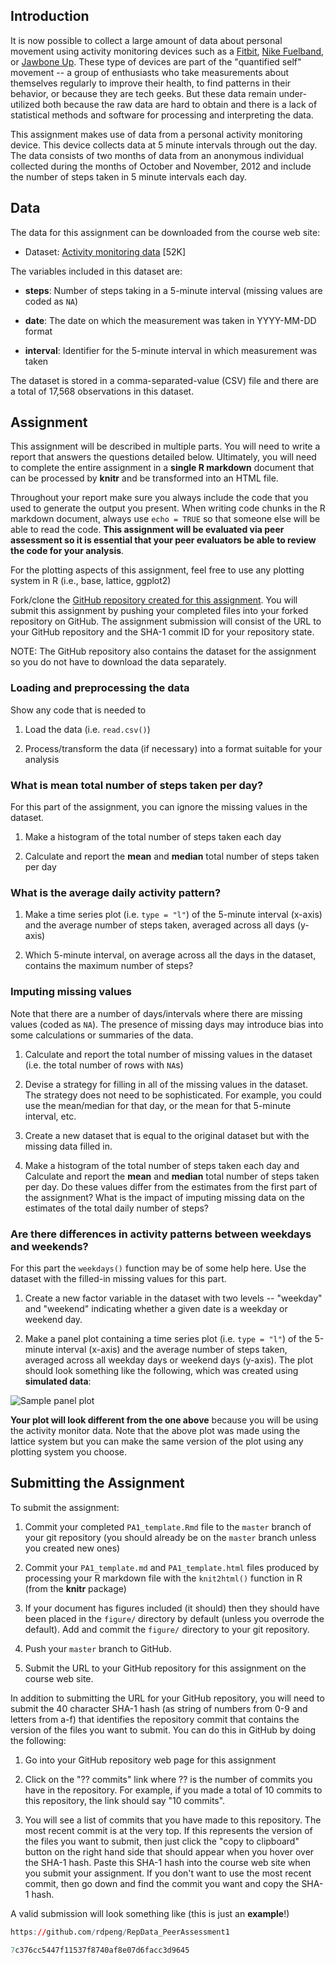 ## Introduction

It is now possible to collect a large amount of data about personal
movement using activity monitoring devices such as a
[Fitbit](http://www.fitbit.com), [Nike
Fuelband](http://www.nike.com/us/en_us/c/nikeplus-fuelband), or
[Jawbone Up](https://jawbone.com/up). These type of devices are part of
the "quantified self" movement -- a group of enthusiasts who take
measurements about themselves regularly to improve their health, to
find patterns in their behavior, or because they are tech geeks. But
these data remain under-utilized both because the raw data are hard to
obtain and there is a lack of statistical methods and software for
processing and interpreting the data.

This assignment makes use of data from a personal activity monitoring
device. This device collects data at 5 minute intervals through out the
day. The data consists of two months of data from an anonymous
individual collected during the months of October and November, 2012
and include the number of steps taken in 5 minute intervals each day.

## Data

The data for this assignment can be downloaded from the course web
site:

* Dataset: [Activity monitoring data](https://d396qusza40orc.cloudfront.net/repdata%2Fdata%2Factivity.zip) [52K]

The variables included in this dataset are:

* **steps**: Number of steps taking in a 5-minute interval (missing
    values are coded as `NA`)

* **date**: The date on which the measurement was taken in YYYY-MM-DD
    format

* **interval**: Identifier for the 5-minute interval in which
    measurement was taken



The dataset is stored in a comma-separated-value (CSV) file and there
are a total of 17,568 observations in this
dataset.


## Assignment

This assignment will be described in multiple parts. You will need to
write a report that answers the questions detailed below. Ultimately,
you will need to complete the entire assignment in a **single R
markdown** document that can be processed by **knitr** and be
transformed into an HTML file.

Throughout your report make sure you always include the code that you
used to generate the output you present. When writing code chunks in
the R markdown document, always use `echo = TRUE` so that someone else
will be able to read the code. **This assignment will be evaluated via
peer assessment so it is essential that your peer evaluators be able
to review the code for your analysis**.

For the plotting aspects of this assignment, feel free to use any
plotting system in R (i.e., base, lattice, ggplot2)

Fork/clone the [GitHub repository created for this
assignment](http://github.com/rdpeng/RepData_PeerAssessment1). You
will submit this assignment by pushing your completed files into your
forked repository on GitHub. The assignment submission will consist of
the URL to your GitHub repository and the SHA-1 commit ID for your
repository state.

NOTE: The GitHub repository also contains the dataset for the
assignment so you do not have to download the data separately.



### Loading and preprocessing the data

Show any code that is needed to

1. Load the data (i.e. `read.csv()`)

2. Process/transform the data (if necessary) into a format suitable for your analysis


### What is mean total number of steps taken per day?

For this part of the assignment, you can ignore the missing values in
the dataset.

1. Make a histogram of the total number of steps taken each day

2. Calculate and report the **mean** and **median** total number of steps taken per day


### What is the average daily activity pattern?

1. Make a time series plot (i.e. `type = "l"`) of the 5-minute interval (x-axis) and the average number of steps taken, averaged across all days (y-axis)

2. Which 5-minute interval, on average across all the days in the dataset, contains the maximum number of steps?


### Imputing missing values

Note that there are a number of days/intervals where there are missing
values (coded as `NA`). The presence of missing days may introduce
bias into some calculations or summaries of the data.

1. Calculate and report the total number of missing values in the dataset (i.e. the total number of rows with `NA`s)

2. Devise a strategy for filling in all of the missing values in the dataset. The strategy does not need to be sophisticated. For example, you could use the mean/median for that day, or the mean for that 5-minute interval, etc.

3. Create a new dataset that is equal to the original dataset but with the missing data filled in.

4. Make a histogram of the total number of steps taken each day and Calculate and report the **mean** and **median** total number of steps taken per day. Do these values differ from the estimates from the first part of the assignment? What is the impact of imputing missing data on the estimates of the total daily number of steps?


### Are there differences in activity patterns between weekdays and weekends?

For this part the `weekdays()` function may be of some help here. Use
the dataset with the filled-in missing values for this part.

1. Create a new factor variable in the dataset with two levels -- "weekday" and "weekend" indicating whether a given date is a weekday or weekend day.

1. Make a panel plot containing a time series plot (i.e. `type = "l"`) of the 5-minute interval (x-axis) and the average number of steps taken, averaged across all weekday days or weekend days (y-axis). The plot should look something like the following, which was created using **simulated data**:

![Sample panel plot](instructions_fig/sample_panelplot.png) 


**Your plot will look different from the one above** because you will
be using the activity monitor data. Note that the above plot was made
using the lattice system but you can make the same version of the plot
using any plotting system you choose.


## Submitting the Assignment

To submit the assignment:

1. Commit your completed `PA1_template.Rmd` file to the `master` branch of your git repository (you should already be on the `master` branch unless you created new ones)

2. Commit your `PA1_template.md` and `PA1_template.html` files produced by processing your R markdown file with the `knit2html()` function in R (from the **knitr** package)

3. If your document has figures included (it should) then they should have been placed in the `figure/` directory by default (unless you overrode the default). Add and commit the `figure/` directory to your git repository.

4. Push your `master` branch to GitHub.

5. Submit the URL to your GitHub repository for this assignment on the course web site.

In addition to submitting the URL for your GitHub repository, you will
need to submit the 40 character SHA-1 hash (as string of numbers from
0-9 and letters from a-f) that identifies the repository commit that
contains the version of the files you want to submit. You can do this
in GitHub by doing the following:

1. Go into your GitHub repository web page for this assignment

2. Click on the "?? commits" link where ?? is the number of commits you have in the repository. For example, if you made a total of 10 commits to this repository, the link should say "10 commits".

3. You will see a list of commits that you have made to this repository. The most recent commit is at the very top. If this represents the version of the files you want to submit, then just click the "copy to clipboard" button on the right hand side that should appear when you hover over the SHA-1 hash. Paste this SHA-1 hash into the course web site when you submit your assignment. If you don't want to use the most recent commit, then go down and find the commit you want and copy the SHA-1 hash.

A valid submission will look something like (this is just an **example**!)

```r
https://github.com/rdpeng/RepData_PeerAssessment1

7c376cc5447f11537f8740af8e07d6facc3d9645
```
